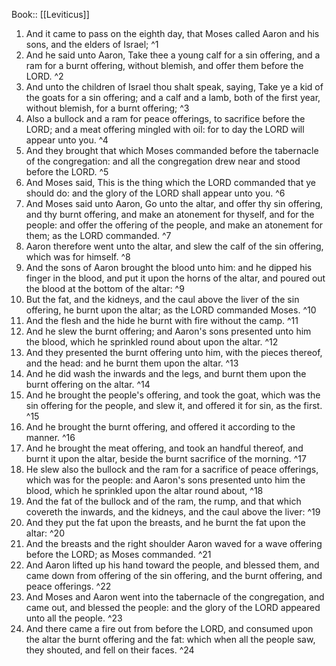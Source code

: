  Book:: [[Leviticus]]
 1. And it came to pass on the eighth day, that Moses called Aaron and his sons, and the elders of Israel; ^1
 2. And he said unto Aaron, Take thee a young calf for a sin offering, and a ram for a burnt offering, without blemish, and offer them before the LORD. ^2
 3. And unto the children of Israel thou shalt speak, saying, Take ye a kid of the goats for a sin offering; and a calf and a lamb, both of the first year, without blemish, for a burnt offering; ^3
 4. Also a bullock and a ram for peace offerings, to sacrifice before the LORD; and a meat offering mingled with oil: for to day the LORD will appear unto you. ^4
 5. And they brought that which Moses commanded before the tabernacle of the congregation: and all the congregation drew near and stood before the LORD. ^5
 6. And Moses said, This is the thing which the LORD commanded that ye should do: and the glory of the LORD shall appear unto you. ^6
 7. And Moses said unto Aaron, Go unto the altar, and offer thy sin offering, and thy burnt offering, and make an atonement for thyself, and for the people: and offer the offering of the people, and make an atonement for them; as the LORD commanded. ^7
 8. Aaron therefore went unto the altar, and slew the calf of the sin offering, which was for himself. ^8
 9. And the sons of Aaron brought the blood unto him: and he dipped his finger in the blood, and put it upon the horns of the altar, and poured out the blood at the bottom of the altar: ^9
 10. But the fat, and the kidneys, and the caul above the liver of the sin offering, he burnt upon the altar; as the LORD commanded Moses. ^10
 11. And the flesh and the hide he burnt with fire without the camp. ^11
 12. And he slew the burnt offering; and Aaron's sons presented unto him the blood, which he sprinkled round about upon the altar. ^12
 13. And they presented the burnt offering unto him, with the pieces thereof, and the head: and he burnt them upon the altar. ^13
 14. And he did wash the inwards and the legs, and burnt them upon the burnt offering on the altar. ^14
 15. And he brought the people's offering, and took the goat, which was the sin offering for the people, and slew it, and offered it for sin, as the first. ^15
 16. And he brought the burnt offering, and offered it according to the manner. ^16
 17. And he brought the meat offering, and took an handful thereof, and burnt it upon the altar, beside the burnt sacrifice of the morning. ^17
 18. He slew also the bullock and the ram for a sacrifice of peace offerings, which was for the people: and Aaron's sons presented unto him the blood, which he sprinkled upon the altar round about, ^18
 19. And the fat of the bullock and of the ram, the rump, and that which covereth the inwards, and the kidneys, and the caul above the liver: ^19
 20. And they put the fat upon the breasts, and he burnt the fat upon the altar: ^20
 21. And the breasts and the right shoulder Aaron waved for a wave offering before the LORD; as Moses commanded. ^21
 22. And Aaron lifted up his hand toward the people, and blessed them, and came down from offering of the sin offering, and the burnt offering, and peace offerings. ^22
 23. And Moses and Aaron went into the tabernacle of the congregation, and came out, and blessed the people: and the glory of the LORD appeared unto all the people. ^23
 24. And there came a fire out from before the LORD, and consumed upon the altar the burnt offering and the fat: which when all the people saw, they shouted, and fell on their faces. ^24

